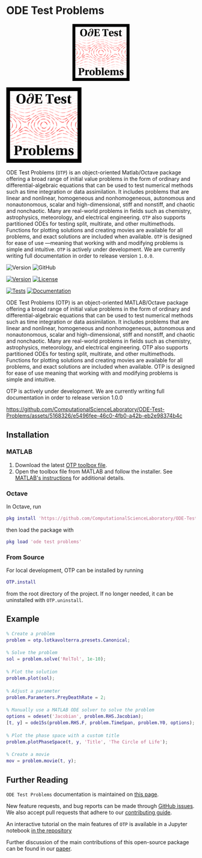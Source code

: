 # ODE Test Problems

<p align="center">
    <img width="30%" src="images/logo.png" alt="ODE Test Problems" title="ODE Test Problems">
</p>


 <img src="images/logo.png" width="200" alt='ODE Test problems Logo' /> 
 

 
 
 
 ODE Test Problems (<code>OTP</code>) is an object-oriented Matlab/Octave package offering a broad range of initial value problems in the form of ordinary and differential-algebraic equations that can be used to test numerical methods such as time integration or data assimilation.  It includes problems that are linear and nonlinear, homogeneous and nonhomogeneous, autonomous and nonautonomous, scalar and high-dimensional, stiff and nonstiff, and chaotic and nonchaotic.  Many are real-world problems in fields such as chemistry, astrophysics, meteorology, and electrical engineering.  <code>OTP</code>  also supports partitioned ODEs for testing split, multirate, and other multimethods.  Functions for plotting solutions and creating movies are available for all problems, and exact solutions are included when available. <code>OTP</code> is designed for ease of use &#8212;meaning that working with and modifying problems is simple and intuitive. <code>OTP</code> is actively under development. We are currently writing full documentation in order to release version <code>1.0.0</code>. </p>


![Version](https://img.shields.io/github/v/release/ComputationalScienceLaboratory/ODE-Test-Problems?label=Version)
![GitHub](https://img.shields.io/github/license/ComputationalScienceLaboratory/ODE-Test-Problems)

[![Version](https://img.shields.io/github/v/release/ComputationalScienceLaboratory/ODE-Test-Problems?label=Version)](https://github.com/ComputationalScienceLaboratory/ODE-Test-Problems/releases)
[![License](https://img.shields.io/github/license/ComputationalScienceLaboratory/ODE-Test-Problems?label=License)](https://github.com/ComputationalScienceLaboratory/ODE-Test-Problems/blob/master/license.txt)

[![Tests](https://github.com/ComputationalScienceLaboratory/ODE-Test-Problems/actions/workflows/tests.yml/badge.svg)](https://github.com/ComputationalScienceLaboratory/ODE-Test-Problems/actions/workflows/tests.yml)
[![Documentation](https://github.com/ComputationalScienceLaboratory/ODE-Test-Problems/actions/workflows/documentation.yml/badge.svg)](https://computationalsciencelaboratory.github.io/ODE-Test-Problems/)

ODE Test Problems (OTP) is an object-oriented MATLAB/Octave package offering a broad range of initial value problems in
the form of ordinary and differential-algebraic equations that can be used to test numerical methods such as time
integration or data assimilation. It includes problems that are linear and nonlinear, homogeneous and nonhomogeneous,
autonomous and nonautonomous, scalar and high-dimensional, stiff and nonstiff, and chaotic and nonchaotic. Many are
real-world problems in fields such as chemistry, astrophysics, meteorology, and electrical engineering. OTP also
supports partitioned ODEs for testing split, multirate, and other multimethods. Functions for plotting solutions and
creating movies are available for all problems, and exact solutions are included when available. OTP is designed for
ease of use meaning that working with and modifying problems is simple and intuitive.

OTP is actively under development. We are currently writing full documentation in order to release version 1.0.0

 

https://github.com/ComputationalScienceLaboratory/ODE-Test-Problems/assets/5168326/e5496fee-46c0-4fb0-a42b-eb2e98374b4c


## Installation

### MATLAB

1. Download the latest [OTP toolbox file](https://github.com/ComputationalScienceLaboratory/ODE-Test-Problems/releases/latest/download/OTP.mltbx).
2. Open the toolbox file from MATLAB and follow the installer. See [MATLAB's instructions](https://www.mathworks.com/help/matlab/matlab_env/get-add-ons.html) for additional details.

### Octave

In Octave, run

```matlab
pkg install 'https://github.com/ComputationalScienceLaboratory/ODE-Test-Problems/releases/latest/download/OTP.zip'
```

then load the package with

```matlab
pkg load 'ode test problems'
```

### From Source

For local development, OTP can be installed by running

```matlab
OTP.install
```

from the root directory of the project. If no longer needed, it can be uninstalled with `OTP.uninstall`.

## Example

```matlab
% Create a problem
problem = otp.lotkavolterra.presets.Canonical;

% Solve the problem
sol = problem.solve('RelTol', 1e-10);

% Plot the solution
problem.plot(sol);

% Adjust a parameter
problem.Parameters.PreyDeathRate = 2;

% Manually use a MATLAB ODE solver to solve the problem
options = odeset('Jacobian', problem.RHS.Jacobian);
[t, y] = ode15s(problem.RHS.F, problem.TimeSpan, problem.Y0, options);

% Plot the phase space with a custom title
problem.plotPhaseSpace(t, y, 'Title', 'The Circle of Life');

% Create a movie 
mov = problem.movie(t, y);
```


## Further Reading

`ODE Test Problems` documentation is maintained on [this page](https://computationalsciencelaboratory.github.io/ODE-Test-Problems).  

New feature requests, and bug reports can be made through 
[GitHub issues](https://github.com/ComputationalScienceLaboratory/ODE-Test-Problems/issues).
We also accept pull requests that adhere to our
[contributing guide](docs/contrib.rst). 


An interactive tutorial on the main features of `OTP` is available in a Jupyter notebook [in the repository](/notebooks)

Further discussion of the main contributions of this open-source package can be found in our [paper](/paper/paper.md). 


